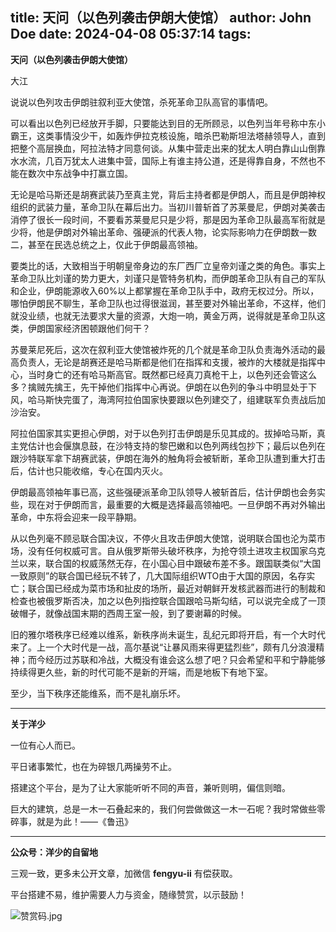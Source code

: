title: 天问（以色列袭击伊朗大使馆）
author: John Doe
date: 2024-04-08 05:37:14
tags:
---
**天问（以色列袭击伊朗大使馆）**<!--more-->

大江

说说以色列攻击伊朗驻叙利亚大使馆，杀死革命卫队高官的事情吧。

可以看出以色列已经放开手脚，只要能达到目的无所顾忌，以色列当年号称中东小霸王，这类事情没少干，如轰炸伊拉克核设施，暗杀巴勒斯坦法塔赫领导人，直到把整个高层换血，阿拉法特才同意何谈。从集中营走出来的犹太人明白靠山山倒靠水水流，几百万犹太人进集中营，国际上有谁主持公道，还是得靠自身，不然也不能在数次中东战争中打赢立国。

无论是哈马斯还是胡赛武装乃至真主党，背后主持者都是伊朗人，而且是伊朗神权组织的武装力量，革命卫队在幕后出力。当初川普斩首了苏莱曼尼，伊朗对美袭击消停了很长一段时间，不要看苏莱曼尼只是少将，那是因为革命卫队最高军衔就是少将，他是伊朗对外输出革命、强硬派的代表人物，论实际影响力在伊朗数一数二，甚至在民选总统之上，仅此于伊朗最高领袖。

要类比的话，大致相当于明朝皇帝身边的东厂西厂立皇帝刘谨之类的角色。事实上革命卫队比刘谨的势力更大，刘谨只是管特务机构，而伊朗革命卫队有自己的军队和企业，伊朗能源收入60%以上都掌握在革命卫队手中，政府无权过分。所以，哪怕伊朗民不聊生，革命卫队也过得很滋润，甚至要对外输出革命，不这样，他们就没业绩，也就无法要求大量的资源，大炮一响，黄金万两，说得就是革命卫队这类，伊朗国家经济困顿跟他们何干？

苏曼莱尼死后，这次在叙利亚大使馆被炸死的几个就是革命卫队负责海外活动的最高负责人，无论是胡赛还是哈马斯都是他们在指挥和支援，被炸的大楼就是指挥中心，当时身亡的还有哈马斯高官。既然都已经真刀真枪干上，以色列还会管这么多？擒贼先擒王，先干掉他们指挥中心再说。伊朗在以色列的争斗中明显处于下风，哈马斯快完蛋了，海湾阿拉伯国家快要跟以色列建交了，组建联军负责战后加沙治安。

阿拉伯国家其实更担心伊朗，对于以色列打击伊朗是乐见其成的。拔掉哈马斯，真主党估计也会偃旗息鼓，在沙特支持的黎巴嫩和以色列两线包抄下；最后以色列在跟沙特联军拿下胡赛武装，伊朗在海外的触角将会被斩断，革命卫队遭到重大打击后，估计也只能收缩，专心在国内灭火。

伊朗最高领袖年事已高，这些强硬派革命卫队领导人被斩首后，估计伊朗也会务实些，现在对于伊朗而言，最重要的大概是选择最高领袖吧。一旦伊朗不再对外输出革命，中东将会迎来一段平静期。

从以色列毫不顾忌联合国决议，不停火且攻击伊朗大使馆，说明联合国也沦为菜市场，没有任何权威可言。自从俄罗斯带头破坏秩序，为抢夺领土进攻主权国家乌克兰以来，联合国的权威荡然无存，在小国心目中跟破布差不多。跟国联类似“大国一致原则”的联合国已经玩不转了，几大国际组织WTO由于大国的原因，名存实亡；联合国已经成为菜市场和扯皮的场所，最近对朝鲜开发核武器而进行的制裁和检查也被俄罗斯否决，加之以色列指控联合国跟哈马斯勾结，可以说完全成了一顶破帽子，就像战国末期的西周王室一般，到了要谢幕的时候。

旧的雅尔塔秩序已经难以维系，新秩序尚未诞生，乱纪元即将开启，有一个大时代来了。上一个大时代是一战，高尔基说“让暴风雨来得更猛烈些”，颇有几分浪漫精神；而今经历过苏联和冷战，大概没有谁会这么想了吧？只会希望和平和宁静能够持续得更久些，新的时代可能不是新的开端，而是地板下有地下室。

至少，当下秩序还能维系，而不是礼崩乐坏。
- - -
**关于洋少**

一位有心人而已。

平日诸事繁忙，也在为碎银几两操劳不止。

搭建这个平台，是为了让大家能听听不同的声音，兼听则明，偏信则暗。

巨大的建筑，总是一木一石叠起来的，我们何尝做做这一木一石呢？我时常做些零碎事，就是为此！——《鲁迅》

---

**公众号：洋少的自留地** 

三观一致，更多未公开文章，加微信 **fengyu-ii** 有偿获取。

平台搭建不易，维护需要人力与资金，随缘赞赏，以示鼓励！

![赞赏码.jpg](/images/shang.jpg)
